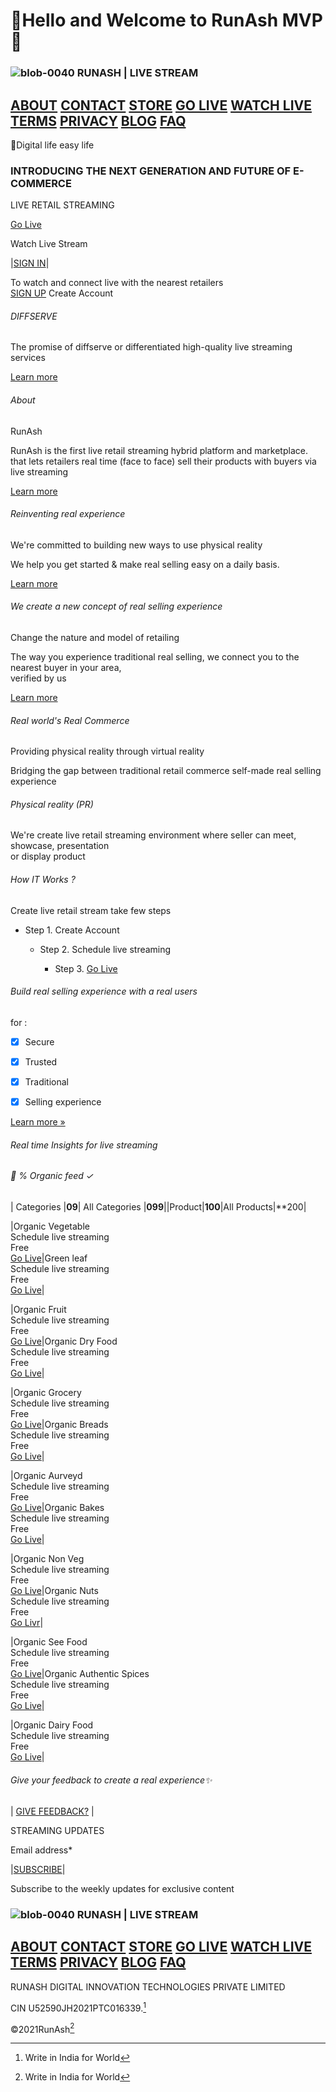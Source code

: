 # 👋Hello and Welcome to RunAsh MVP🎉


### ![blob-0040](https://user-images.githubusercontent.com/61916324/132724592-e5bef25e-36d9-4da8-bbc6-84a24183c8e2.png) RUNASH | LIVE STREAM

## [ABOUT](https://runash.in/about) [CONTACT](https://runash.in/Contact) [STORE](https://runash.in/privacy) [GO LIVE](https://runash.in/support) [WATCH LIVE](https://) [TERMS](https://runash.in/streaming) [PRIVACY](https://) [BLOG](https://) [FAQ](https://) 
   
     





   
    
 










   
  
   

   








💫Digital life easy life





### INTRODUCING THE NEXT GENERATION AND FUTURE OF E-COMMERCE

LIVE RETAIL STREAMING

[Go Live](https://)

Watch Live Stream

|[SIGN IN](https://)|

To watch and connect live with the nearest retailers<br> 
[SIGN UP](https://) Create Account
 

















###### DIFFSERVE

The promise of diffserve or differentiated high-quality live streaming services

[Learn more](https://)

###### About

RunAsh

RunAsh is the first live retail streaming hybrid platform and marketplace.<br>that lets retailers real time (face to face) sell their products with buyers via live streaming

[Learn more](https://)

###### Reinventing real experience

We're committed to building new ways to use physical reality

We help you get started &amp; make real selling easy on a daily basis.

[Learn more](https://)

###### We create a new concept of real selling experience

 Change the nature and model of retailing

The way you experience traditional real selling, we connect you to the nearest buyer in your area, <br>
verified by us

[Learn more](https://)

###### Real world's Real Commerce

Providing physical reality through virtual reality

Bridging the gap between traditional retail commerce self-made real selling experience 

###### Physical reality (PR)



We're create live retail streaming environment where seller can meet, showcase, presentation <br>or display product

###### How IT Works ?

Create live retail stream take few steps

 - Step 1. Create Account

   - Step 2. Schedule live streaming

     - Step 3. [Go Live](https://runash.in/live)











###### Build real selling experience with a real users 
for :

- [X] Secure 

- [x] Trusted

- [x] Traditional 

- [x] Selling experience

[Learn more »](https://)

###### Real time Insights for live streaming

###### 💯 *%* Organic feed ✓ ######




| Categories  |**09**| All Categories |**099**||Product|**100**|All Products|**200|




|Organic Vegetable <br>Schedule live streaming<br>Free<br> [Go Live](https:)|Green leaf<br>Schedule live streaming<br>Free<br>[Go Live](https://)|


|Organic Fruit <br>Schedule live streaming<br>Free<br> [Go Live](https://)|Organic Dry Food<br>Schedule live streaming<br>Free<br>[Go Live](https://)|

|Organic Grocery <br>Schedule live streaming<br>Free<br> [Go Live](https://)|Organic Breads<br>Schedule live streaming<br>Free<br>[Go Live](https://)|

|Organic Aurveyd <br>Schedule live streaming<br>Free<br> [Go Live](https://)|Organic Bakes<br>Schedule live streaming<br>Free<br>[Go Live](https:)|

|Organic Non Veg <br>Schedule live streaming<br>Free<br> [Go Live](https://)|Organic Nuts<br>Schedule live streaming<br>Free<br>[Go Livr](https://)|

|Organic See Food <br>Schedule live streaming<br>Free<br> [Go Live](https://)|Organic Authentic Spices<br>Schedule live streaming<br>Free<br>[Go Live](https://)|

|Organic Dairy Food <br>Schedule live streaming<br>Free<br> [Go Live](https://)|























###### Give your feedback to create a real experience✨

| [GIVE FEEDBACK?](https://) |

STREAMING UPDATES

Email address* 

|[SUBSCRIBE](https://)|

Subscribe to the weekly updates for exclusive content

### ![blob-0040](https://user-images.githubusercontent.com/61916324/132724592-e5bef25e-36d9-4da8-bbc6-84a24183c8e2.png) RUNASH | LIVE STREAM

## [ABOUT](https://runash.in/about) [CONTACT](https://runash.in/Contact) [STORE](https://runash.in/privacy) [GO LIVE](https://runash.in/support) [WATCH LIVE](https://) [TERMS](https://runash.in/streaming) [PRIVACY](https://) [BLOG](https://) [FAQ](https://) 



RUNASH DIGITAL INNOVATION TECHNOLOGIES PRIVATE LIMITED

CIN U52590JH2021PTC016339.[^1]

©2021RunAsh[^1]

[^1]: Write in India for World 

















     

   



















